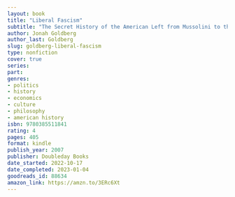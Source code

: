 ```yaml
---
layout: book
title: "Liberal Fascism"
subtitle: "The Secret History of the American Left from Mussolini to the Politics of Meaning"
author: Jonah Goldberg
author_last: Goldberg
slug: goldberg-liberal-fascism
type: nonfiction
cover: true
series: 
part: 
genres:
- politics
- history
- economics
- culture
- philosophy
- american history
isbn: 9780385511841
rating: 4
pages: 405
format: kindle
publish_year: 2007
publisher: Doubleday Books
date_started: 2022-10-17
date_completed: 2023-01-04
goodreads_id: 88634
amazon_link: https://amzn.to/3ERc6Xt
---
```

